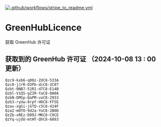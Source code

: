 [![.github/workflows/stripe_to_readme.yml](https://github.com/zjx-kimi/GreenHubLicence/actions/workflows/stripe_to_readme.yml/badge.svg)](https://github.com/zjx-kimi/GreenHubLicence/actions/workflows/stripe_to_readme.yml)
# GreenHubLicence
获取 GreenHub 许可证
## 获取到的 GreenHub 许可证 （2024-10-08 13 : 00 更新）
```
Qzc9-kxb6-q0Oz-ZdC8-533A
Qzc0-jJrR-O3Pb-diC8-3C07
Qzbt-0NB7-51R1-d7C8-E14B
Qzbl-V1QS-gZIR-YaC8-0A0A
QzbN-DMSp-QaPM-voC8-2933
Qzb3-ryUw-8rpf-HOC8-FF5E
Qzav-xgGi-jGTQ-c5C8-424F
QzaZ-mOTO-9d2a-YoC8-2B0D
QzZb-xREz-D09J-MKC8-C9CE
QzYq-ujdU-mtHT-QhC8-6893
```
